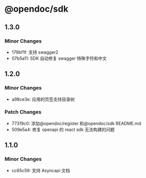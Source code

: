 # @opendoc/sdk

## 1.3.0

### Minor Changes

- 179bf1f: 支持 swagger2
- 07b5a11: SDK 自动修复 swagger 特殊字符和中文

## 1.2.0

### Minor Changes

- a98ce3e: 应用的页签支持目录树

### Patch Changes

- 77319c0: 添加@opendoc/register 和@opendoc/sdk README.md
- 509e5a4: 修复 openapi 的 react sdk 无法构建的问题

## 1.1.0

### Minor Changes

- cc65c59: 支持 Asyncapi 文档
